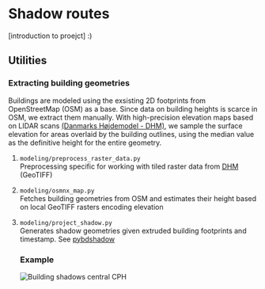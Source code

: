 # Shadow routes

[introduction to proejct] :)

## Utilities

### Extracting building geometries
Buildings are modeled using the exsisting 2D footprints from OpenStreetMap (OSM) as a base. Since data on building heights is scarce in OSM, we extract them manually. With high-precision elevation maps based on LIDAR scans [(Danmarks Højdemodel - DHM)](https://kortviseren.dk/side/hoejdemodeller.html), we sample the surface elevation for areas overlaid by the building outlines, using the median value as the definitive height for the entire geometry. 

1. `modeling/preprocess_raster_data.py` \
    Preprocessing specific for working with tiled raster data from [DHM](https://dataforsyningen.dk/data/930) (GeoTIFF)
    
2. `modeling/osmnx_map.py` \
    Fetches building geometries from OSM and estimates their height based on local GeoTIFF rasters encoding elevation

3. `modeling/project_shadow.py` \
    Generates shadow geometries given extruded building footprints and timestamp. See [pybdshadow](https://github.com/ni1o1/pybdshadow)
    
    ### Example
    ![Building shadows central CPH](./misc/demo.gif)
